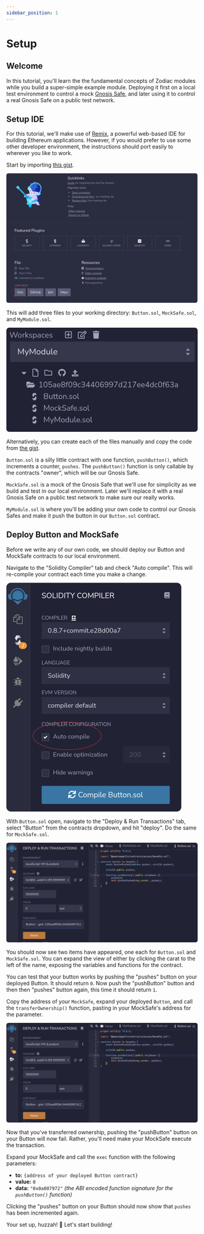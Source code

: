 ```yaml
---
sidebar_position: 1
---
```


# Setup

## Welcome

In this tutorial, you'll learn the the fundamental concepts of Zodiac modules while you build a super-simple example module. Deploying it first on a local test environment to control a mock [Gnosis Safe](http://gnosis-safe.io/), and later using it to control a real Gnosis Safe on a public test network.

## Setup IDE

For this tutorial, we'll make use of [Remix](https://remix.ethereum.org/), a powerful web-based IDE for building Ethereum applications. However, if you would prefer to use some other developer environment, the instructions should port easily to wherever you like to work.

Start by importing [this gist](https://gist.github.com/auryn-macmillan/105ae8f09c34406997d217ee4dc0f63a).

![Remix: insert from gist](/img/tutorial/build_module_01.png)

This will add three files to your working directory: `Button.sol`, `MockSafe.sol`, and `MyModule.sol`.

![Remix: files](/img/tutorial/build_module_02.png)

Alternatively, you can create each of the files manually and copy the code from [the gist](https://gist.github.com/auryn-macmillan/105ae8f09c34406997d217ee4dc0f63a).

`Button.sol` is a silly little contract with one function, `pushButton()`, which increments a counter, `pushes`. The `pushButton()` function is only callable by the contracts "owner", which will be our Gnosis Safe.

`MockSafe.sol` is a mock of the Gnosis Safe that we'll use for simplicity as we build and test in our local environment. Later we'll replace it with a real Gnosis Safe on a public test network to make sure our really works.

`MyModule.sol` is where you'll be adding your own code to control our Gnosis Safes and make it push the button in our `Button.sol` contract.

## Deploy Button and MockSafe

Before we write any of our own code, we should deploy our Button and MockSafe contracts to our local environment.

Navigate to the "Solidity Compiler" tab and check "Auto compile". This will re-compile your contract each time you make a change.

![Remix: autocompile](/img/tutorial/build_module_03.png)

With `Button.sol` open, navigate to the "Deploy & Run Transactions" tab, select "Button" from the contracts dropdown, and hit "deploy". Do the same for `MockSafe.sol`.

![Remix: deploy](/img/tutorial/build_module_04.png)

You should now see two items have appeared, one each for `Button.sol` and `MockSafe.sol`. You can expand the view of either by clicking the carat to the left of the name, exposing the variables and functions for the contract.

You can test that your button works by pushing the "pushes" button on your deployed Button. It should return `0`. Now push the "pushButton" button and then then "pushes" button again, this time it should return `1`.

Copy the address of your `MockSafe`, expand your deployed `Button`, and call the `transferOwnership()` function, pasting in your MockSafe's address for the parameter.

![Remix: transfer ownership](/img/tutorial/build_module_04.png)

Now that you've transferred ownership, pushing the "pushButton" button on your Button will now fail. Rather, you'll need make your MockSafe execute the transaction.

Expand your MockSafe and call the `exec` function with the following parameters:

- **to:** `{address of your deployed Button contract}`
- **value:** `0`
- **data:** `"0x0a007972"` _(the ABI encoded function signature for the `pushButton()` function)_

Clicking the "pushes" button on your Button should now show that `pushes` has been incremented again.

Your set up, huzzah! 🎉
Let's start building!
